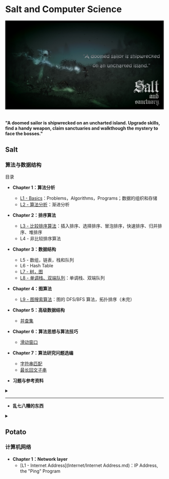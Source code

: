# Salt and Computer Science

<div align="center">
<img src="https://github.com/TBD2021/Salt-and-Computer-Science/blob/main/Algorithms/img/SaltAndSanctuary1.png" width=800px>
</div>

<br>

**"A doomed sailor is shipwrecked on an uncharted island. Upgrade skills, find a handy weapon, claim sanctuaries and walkthough the mystery to face the bosses."**

## Salt

### 算法与数据结构

<summary>目录</summary>
  
- **Chapter 1：算法分析**
  - [L1 - Basics](Algorithms/算法分析/Basics.md)：Problems，Algorithms，Programs；数据的组织和存储
  - [L2 - 算法分析](Algorithms/算法分析/算法分析.md)：渐进分析
- **Chapter 2：排序算法**
  - [L3 - 比较排序算法](Algorithms/算法/比较排序算法.md)：插入排序、选择排序、冒泡排序，快速排序、归并排序、堆排序
  - L4 - 非比较排序算法
- **Chapter 3：数据结构**
  - L5 - 数组，链表，栈和队列
  - L6 - Hash Table
  - [L7 - 树，图](Algorithms/数据结构/树&图.md)
  - [L8 - 单调栈、双端队列](Algorithms/数据结构/双端队列.md)：单调栈、双端队列
- **Chapter 4：图算法**
  - [L9 - 图搜索算法](Algorithms/算法/图搜索算法.md)：图的 DFS/BFS 算法，拓扑排序（未完）
- **Chapter 5：高级数据结构**
  - [并查集](Algorithms/数据结构/并查集.md)
- **Chapter 6：算法思想与算法技巧**
  - [滑动窗口](Algorithms/算法/滑动窗口.md)
- **Chapter 7：算法研究问题选编**
  - [字符串匹配](Algorithms/算法/字符串匹配算法.md)
  - [最长回文子串](Algorithms/算法/最长回文子串.md)
  
- **习题与参考资料**

<details><summary></summary>
  
  **习题** 
  - [算法题解](Algorithms/算法题解.md)
    
  **参考资料**
  - [CS3 Data Structures & Algorithms](https://opendsa-server.cs.vt.edu/ODSA/Books/CS3/html/index.html)
    
</details> 

----------------------------------------------------------------------------
- **乱七八糟的东西**

<details><summary></summary>

  - 数组与矩阵 
  - 位运算与数学算法

- **算法思想**

- **Optional Topic**
  - [Loop Invariant](https://www.cs.miami.edu/home/burt/learning/Math120.1/Notes/LoopInvar.html) 

</details>


## Potato

### 计算机网络

- **Chapter 1：Network layer**
  - [L1 - Internet Address](Internet/Internet Address.md)：IP Address, the "Ping" Program
 



